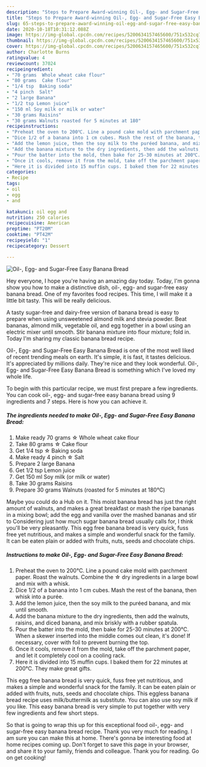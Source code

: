 ```yaml
---
description: "Steps to Prepare Award-winning Oil-, Egg- and Sugar-Free Easy Banana Bread"
title: "Steps to Prepare Award-winning Oil-, Egg- and Sugar-Free Easy Banana Bread"
slug: 65-steps-to-prepare-award-winning-oil-egg-and-sugar-free-easy-banana-bread
date: 2020-10-18T10:31:12.088Z
image: https://img-global.cpcdn.com/recipes/5200634157465600/751x532cq70/oil-egg-and-sugar-free-easy-banana-bread-recipe-main-photo.jpg
thumbnail: https://img-global.cpcdn.com/recipes/5200634157465600/751x532cq70/oil-egg-and-sugar-free-easy-banana-bread-recipe-main-photo.jpg
cover: https://img-global.cpcdn.com/recipes/5200634157465600/751x532cq70/oil-egg-and-sugar-free-easy-banana-bread-recipe-main-photo.jpg
author: Charlotte Burns
ratingvalue: 4
reviewcount: 37024
recipeingredient:
- "70 grams  Whole wheat cake flour"
- "80 grams  Cake flour"
- "1/4 tsp  Baking soda"
- "4 pinch  Salt"
- "2 large Banana"
- "1/2 tsp Lemon juice"
- "150 ml Soy milk or milk or water"
- "30 grams Raisins"
- "30 grams Walnuts roasted for 5 minutes at 180"
recipeinstructions:
- "Preheat the oven to 200℃. Line a pound cake mold with parchment paper. Roast the walnuts. Combine the ☆ dry ingredients in a large bowl and mix with a whisk."
- "Dice 1/2 of a banana into 1 cm cubes. Mash the rest of the banana, then whisk into a purée."
- "Add the lemon juice, then the soy milk to the puréed banana, and mix until smooth."
- "Add the banana mixture to the dry ingredients, then add the walnuts, raisins, and diced banana, and mix briskly with a rubber spatula."
- "Pour the batter into the mold, then bake for 25-30 minutes at 200℃. When a skewer inserted into the middle comes out clean, it&#39;s done! If necessary, cover with foil to prevent burning the top."
- "Once it cools, remove it from the mold, take off the parchment paper, and let it completely cool on a cooling rack."
- "Here it is divided into 15 muffin cups. I baked them for 22 minutes at 200℃. They make great gifts."
categories:
- Recipe
tags:
- oil
- egg
- and

katakunci: oil egg and 
nutrition: 250 calories
recipecuisine: American
preptime: "PT20M"
cooktime: "PT42M"
recipeyield: "1"
recipecategory: Dessert

---
```



![Oil-, Egg- and Sugar-Free Easy Banana Bread](https://img-global.cpcdn.com/recipes/5200634157465600/751x532cq70/oil-egg-and-sugar-free-easy-banana-bread-recipe-main-photo.jpg)

Hey everyone, I hope you're having an amazing day today. Today, I'm gonna show you how to make a distinctive dish, oil-, egg- and sugar-free easy banana bread. One of my favorites food recipes. This time, I will make it a little bit tasty. This will be really delicious.

A tasty sugar-free and dairy-free version of banana bread is easy to prepare when using unsweetened almond milk and stevia powder. Beat bananas, almond milk, vegetable oil, and egg together in a bowl using an electric mixer until smooth. Stir banana mixture into flour mixture; fold in. Today I&#39;m sharing my classic banana bread recipe.

Oil-, Egg- and Sugar-Free Easy Banana Bread is one of the most well liked of recent trending meals on earth. It's simple, it is fast, it tastes delicious. It's appreciated by millions daily. They're nice and they look wonderful. Oil-, Egg- and Sugar-Free Easy Banana Bread is something which I've loved my whole life.


To begin with this particular recipe, we must first prepare a few ingredients. You can cook oil-, egg- and sugar-free easy banana bread using 9 ingredients and 7 steps. Here is how you can achieve it.

<!--inarticleads1-->

##### The ingredients needed to make Oil-, Egg- and Sugar-Free Easy Banana Bread:

1. Make ready 70 grams ☆ Whole wheat cake flour
1. Take 80 grams ☆ Cake flour
1. Get 1/4 tsp ☆ Baking soda
1. Make ready 4 pinch ☆ Salt
1. Prepare 2 large Banana
1. Get 1/2 tsp Lemon juice
1. Get 150 ml Soy milk (or milk or water)
1. Take 30 grams Raisins
1. Prepare 30 grams Walnuts (roasted for 5 minutes at 180℃)


Maybe you could do a Hub on it. This moist banana bread has just the right amount of walnuts, and makes a great breakfast or mash the ripe bananas in a mixing bowl; add the egg and vanilla over the mashed bananas and stir to Considering just how much sugar banana bread usually calls for, I think you&#39;ll be very pleasantly. This egg free banana bread is very quick, fuss free yet nutritious, and makes a simple and wonderful snack for the family. It can be eaten plain or added with fruits, nuts, seeds and chocolate chips. 

<!--inarticleads2-->

##### Instructions to make Oil-, Egg- and Sugar-Free Easy Banana Bread:

1. Preheat the oven to 200℃. Line a pound cake mold with parchment paper. Roast the walnuts. Combine the ☆ dry ingredients in a large bowl and mix with a whisk.
1. Dice 1/2 of a banana into 1 cm cubes. Mash the rest of the banana, then whisk into a purée.
1. Add the lemon juice, then the soy milk to the puréed banana, and mix until smooth.
1. Add the banana mixture to the dry ingredients, then add the walnuts, raisins, and diced banana, and mix briskly with a rubber spatula.
1. Pour the batter into the mold, then bake for 25-30 minutes at 200℃. When a skewer inserted into the middle comes out clean, it&#39;s done! If necessary, cover with foil to prevent burning the top.
1. Once it cools, remove it from the mold, take off the parchment paper, and let it completely cool on a cooling rack.
1. Here it is divided into 15 muffin cups. I baked them for 22 minutes at 200℃. They make great gifts.


This egg free banana bread is very quick, fuss free yet nutritious, and makes a simple and wonderful snack for the family. It can be eaten plain or added with fruits, nuts, seeds and chocolate chips. This eggless banana bread recipe uses milk/buttermilk as substitute. You can also use soy milk if you like. This easy banana bread is very simple to put together with very few ingredients and few short steps. 

So that is going to wrap this up for this exceptional food oil-, egg- and sugar-free easy banana bread recipe. Thank you very much for reading. I am sure you can make this at home. There's gonna be interesting food at home recipes coming up. Don't forget to save this page in your browser, and share it to your family, friends and colleague. Thank you for reading. Go on get cooking!
